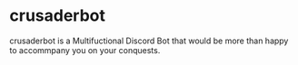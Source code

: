 # crusaderbot
crusaderbot is a Multifuctional Discord Bot that would be more than happy to accommpany you on your conquests.
